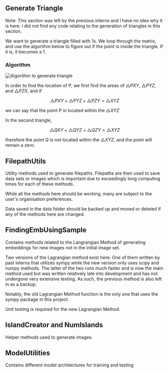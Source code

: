 ﻿## Generate Triangle
Note: This section was left by the previous interns and I have no idea why it is here. I did not find any code
relating to the generation of triangles in this section.

We want to generate a triangle filled with 1s.
We loop through the matrix, and use the algorithm below to figure out if the point is inside the triangle. If it is, it becomes a 1.

### Algorithm
![Algorithm to generate triangle](../../../master/assets/Generate_Triangle.png)

In order to find the location of P, we first find the areas of $\triangle PXY$, $\triangle PYZ$, and $\triangle PZX$, and if 

$$ \triangle PXY + \triangle PYZ + \triangle PZY = \triangle XYZ $$

we can say that the point P in located within the $\triangle XYZ$

In the second triangle, 

$$ \triangle QXY + \triangle QYZ + \triangle QZY > \triangle XYZ $$

therefore the point Q is not located within the $\triangle XYZ$, and the point will remain a zero.

## FilepathUtils

Utility methods used to generate filepaths. Filepaths are then used to save data sets or images which is important due to
exceedingly long computing times for each of these methods.

While all the methods here should be working, many are subject to the user's organisation preferences.

Data saved in the data folder should be backed up and moved or deleted if any of the methods here are changed.

## FindingEmbUsingSample

Contains methods related to the Langrangian Method of generating embeddings for new images not in the initial image set.

Two versions of the Lagrangian method exist here: One of them written by past interns that utilizes sympy while the new 
version only uses scipy and numpy methods. The latter of the two runs much faster and is now the main method used but was
written relatively late into development and has not undergone very extensive testing. As such, the previous method is also
left in as a backup.

Notably, the old Lagrangian Method function is the only one that uses the sympy package in this project.

Unit testing is required for the new Lagrangian Method.

## IslandCreator and NumIslands

Helper methods used to generate images.

## ModelUtilities

Contains different model architectures for training and testing